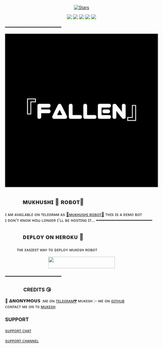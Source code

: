 <p align="center">
    <a href="https://github.com/Itz-mst-boy/MukeshRobot/stargazers"><img src="https://img.shields.io/github/stars/Itz-mst-boy/MukeshRobot?label=Stars&style=flat-square&logo=github&color=F10070" alt="Stars" /></a>
</p>
<p align="center">
    <a href="https://github.com/Itz-mst-boy/MukeshRobot"> <img src="https://img.shields.io/github/repo-size/Itz-mst-boy/MukeshRobot?color=orange&logo=github&logoColor=green&style=for-the-badge" /></a>
    <a href="https://github.com/Itz-mst-boy/MukeshRobot/commits/prince"> <img src="https://img.shields.io/github/last-commit/Itz-mst-boy/MukeshRobot?color=blue&logo=github&logoColor=green&style=for-the-badge" /></a>
    <a href="https://github.com/Itz-mst-boy/MukeshRobot/issues"> <img src="https://img.shields.io/github/issues/Itz-mst-boy/MukeshRobot?color=blueviolet&logo=github&logoColor=green&style=for-the-badge" /></a>
    <a href="https://github.com/Itz-mst-boy/MukeshRobot/network/members"> <img src="https://img.shields.io/github/forks/Itz-mst-boy/MukeshRobot?color=red&logo=github&logoColor=green&style=for-the-badge" /></a>  
    <a href="https://pypi.org/project/Telethon/"> <img src="https://img.shields.io/pypi/v/telethon?color=yellow&label=telethon&logo=python&logoColor=green&style=for-the-badge" /></a>
</p>
━━━━━━━━━━━━━━━━━━━━━━
<p align="center">
  <img src="https://github.com/Itz-mst-boy/MukeshRobot/blob/main/MukeshRobot/resources/mukesh.jpg">
</p>

## ㅤㅤㅤᴍᴜᴋʜᴜsʜɪ 🖤 ʀᴏʙᴏᴛ🖤
ɪ ᴀᴍ ᴀᴠᴀɪʟᴀʙʟᴇ ᴏɴ ᴛᴇʟᴇɢʀᴀᴍ ᴀs [💞ᴍᴜᴋʜᴜsʜɪ ʀᴏʙᴏᴛ​💞](https://t.me/groupcontrollertgbot)
ᴛʜɪs ɪs ᴀ ᴅᴇᴍᴏ ʙᴏᴛ <br> ɪ ᴅᴏɴ'ᴛ ᴋɴᴏᴡ нσω ʟᴏɴɢᴇʀ ɪ'ʟʟ вε ʜᴏsᴛɪɴɢ ɪᴛ​...
━━━━━━━━━━━━━━━━━━━━━━
## ㅤㅤㅤᴅᴇᴘʟᴏʏ ᴏɴ ʜᴇʀᴏᴋᴜ​ 🚀
ㅤㅤㅤᴛʜᴇ ᴇᴀsɪᴇsᴛ ᴡᴀʏ ᴛᴏ ᴅᴇᴘʟᴏʏ ᴍᴜᴋᴇsʜ ʀᴏʙᴏᴛ​
<p align="center"><a href="https://heroku.com/deploy?template=https://github.com/Itz-mst-boy/MukeshRobot"> <img src="https://img.shields.io/badge/Deploy%20To%20Heroku-black?style=for-the-badge&logo=heroku" width="220" height="38.45"/></a></p>
 ━━━━━━━━━━━━━━━━━━━━━━

### ㅤㅤㅤㅤCREDITS 😘

🖤 𝝙𝗡𝗢𝗡𝗬𝗠𝗢𝗨𝗦 :ᴍᴇ ᴏɴ [ᴛᴇʟᴇɢʀᴀᴍ💔](https://telegram.me/anonymous_was_bot)
  ᴍᴜᴋᴇsʜ :- ᴍᴇ ᴏɴ [ɢɪᴛʜᴜʙ](https://github.com/Itz-mst-boy)  
   ᴄᴏɴᴛᴀᴄᴛ ᴍᴇ ᴏɴ ᴛɢ [ᴍᴜᴋᴇsʜ](https://t.me/itz_mst_boy)

 ###  SUPPORT 

[sᴜᴘᴘᴏʀᴛ ᴄʜᴀᴛ](https://t.me/worldwide_friend_zone)

[sᴜᴘᴘᴏʀᴛ ᴄʜᴀɴɴᴇʟ](https://t.me/moi_bot_lists)
